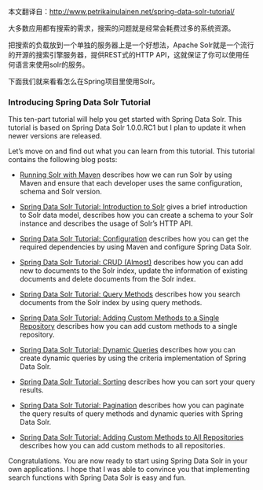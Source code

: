 
本文翻译自：<http://www.petrikainulainen.net/spring-data-solr-tutorial/>

大多数应用都有搜索的需求，搜索的问题就是经常会耗费过多的系统资源。

把搜索的负载放到一个单独的服务器上是一个好想法，Apache Solr就是一个流行的开源的搜索引擎服务器，提供REST式的HTTP API，这就保证了你可以使用任何语言来使用solr的服务。

下面我们就来看看怎么在Spring项目里使用Solr。

### Introducing Spring Data Solr Tutorial

This ten-part tutorial will help you get started with Spring Data Solr. This tutorial is based on Spring Data Solr 1.0.0.RC1 but I plan to update it when newer versions are released.

Let’s move on and find out what you can learn from this tutorial. This tutorial contains the following blog posts:

* [Running Solr with Maven](https://github.com/ronniewang/blog/blob/master/Spring-Data-Solr/tutorial-two(running-solr-with-maven).md) describes how we can run Solr by using Maven and ensure that each developer uses the same configuration, schema and Solr version.

* [Spring Data Solr Tutorial: Introduction to Solr](https://github.com/ronniewang/blog/blob/master/Spring-Data-Solr/tutorial-three(introduction-to-solr).md) gives a brief introduction to Solr data model, describes how you can create a schema to your Solr instance and describes the usage of Solr’s HTTP API.

* [Spring Data Solr Tutorial: Configuration](https://github.com/ronniewang/blog/blob/master/Spring-Data-Solr/tutorial-four(configuration).md) describes how you can get the required dependencies by using Maven and configure Spring Data Solr.

* [Spring Data Solr Tutorial: CRUD (Almost)](https://github.com/ronniewang/blog/blob/master/Spring-Data-Solr/tutorial-five(crud-almost).md) describes how you can add new to documents to the Solr index, update the information of existing documents and delete documents from the Solr index.

* [Spring Data Solr Tutorial: Query Methods](https://github.com/ronniewang/blog/blob/master/Spring-Data-Solr/tutorial-six(query-methods).md) describes how you search documents from the Solr index by using query methods.

* [Spring Data Solr Tutorial: Adding Custom Methods to a Single Repository](http://www.petrikainulainen.net/programming/solr/spring-data-solr-tutorial-adding-custom-methods-to-a-single-repository/) describes how you can add custom methods to a single repository.

* [Spring Data Solr Tutorial: Dynamic Queries](http://www.petrikainulainen.net/programming/solr/spring-data-solr-tutorial-dynamic-queries/) describes how you can create dynamic queries by using the criteria implementation of Spring Data Solr.

* [Spring Data Solr Tutorial: Sorting](http://www.petrikainulainen.net/programming/solr/spring-data-solr-tutorial-sorting/) describes how you can sort your query results.

* [Spring Data Solr Tutorial: Pagination](http://www.petrikainulainen.net/programming/solr/spring-data-solr-tutorial-pagination/) describes how you can paginate the query results of query methods and dynamic queries with Spring Data Solr.

* [Spring Data Solr Tutorial: Adding Custom Methods to All Repositories](http://www.petrikainulainen.net/programming/solr/spring-data-solr-tutorial-adding-custom-methods-to-all-repositories/) describes how you can add custom methods to all repositories.

Congratulations. You are now ready to start using Spring Data Solr in your own applications. I hope that I was able to convince you that implementing search functions with Spring Data Solr is easy and fun.
